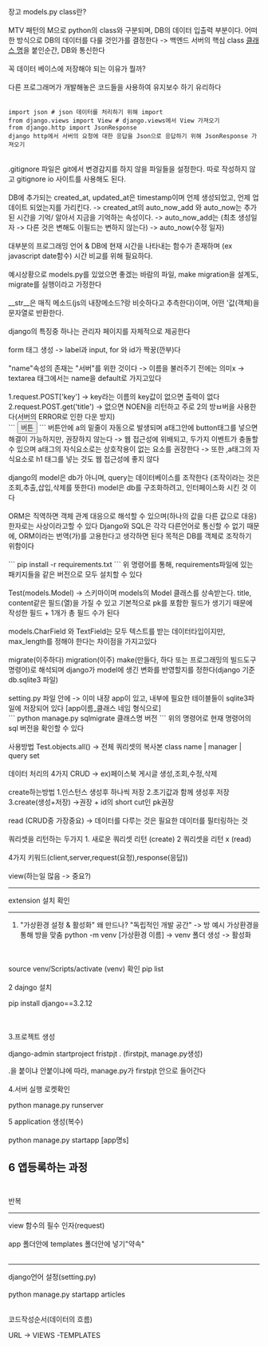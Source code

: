 장고 models.py class란?
<br>
<br>
MTV 패턴의 M으로 python의 class와 구분되며, DB의 데이터 입출력 부분이다.
어떠한 방식으로 DB의 데이터를 다룰 것인가를 결정한다 -> 백엔드 서버의 핵심
class [클래스 명](models.Model)을 붙인순간, DB와 통신한다
<br>
<br>
꼭 데이터 베이스에 저장해야 되는 이유가 뭘까?
<br>
<br>
다른 프로그래머가 개발해놓은 코드들을 사용하여 유지보수 하기 유리하다
<br>
<br>
```
import json # json 데이터를 처리하기 위해 import
from django.views import View # django.views에서 View 가져오기
from django.http import JsonResponse
django http에서 서버의 요청에 대한 응답을 Json으로 응답하기 위해 JsonResponse 가져오기
```
<br>
.gitignore 파일은 git에서 변경감지를 하지 않을 파일들을 설정한다. 따로 작성하지 않고 gitignore io 사이트를 사용해도 된다.
<br>
<br>
DB에 추가되는 created_at, updated_at은 timestamp이며 언제 생성되었고, 언제 업데이트 되었는지를 가리킨다.
-> created_at의 auto_now_add 와 auto_now는 추가된 시간을 기억/ 알아서 지금을 기억하는 속성이다.
-> auto_now_add는 (최초 생성일자 -> 다른 것은 변해도 이필드는 변하지 않는다)
-> auto_now(수정 일자)
<br>
<br>
대부분의 프로그래밍 언어 & DB에 현재 시간을 나타내는 함수가 존재하며 (ex javascript date함수) 시간 비교를 위해 필요하다.
<br>
<br>
예시상황으로 models.py를 있었으면 좋겠는 바람의 파일, make migration을 설계도, migrate를 실행이라고 가정한다
<br>
<br>
__str__은 매직 메소드(js의 내장메소드?랑 비슷하다고 추측한다)이며, 어떤 '값(객체)을 문자열로 반환한다.
<br>
<br>
django의 특징중 하나는 관리자 페이지를 자체적으로 제공한다
<br>
<br>
form 태그 생성 -> label과 input, for 와 id가 짝꿍(깐부)다
<br>
<br>
"name"속성의 존재는 "서버"를 위한 것이다 -> 이름을 불러주기 전에는 의미x
-> textarea 태그에서는 name을 default로 가지고있다
<br>
<br>
1.request.POST['key'] -> key라는 이름의 key값이 없으면 출력이 없다
2.request.POST.get('title') -> 없으면 NOEN을 리턴하고 주로 2의 방ㅂ버을 사용한다(서버의 ERROR로 인한 다운 방지)
<br>
```
    <button>
        <a>버튼</a>
    </button>
```
버튼안에 a의 밑줄이 자동으로 발생되며 a태그안에 button태그를 넣으면 해결이 가능하지만, 권장하지 않는다
-> 웹 접근성에 위배되고, 두가지 이벤트가 충돌할 수 있으며 a태그의 자식요소로는 상호작용이 없는 요소를 권장한다
-> 또한 ,a태그의 자식요소로 h1 태그를 넣는 것도 웹 접근성에 좋지 않다
<br>
<br>
django의 model은 db가 아니며, query는 데이터베이스를 조작한다 (조작이라는 것은 조회,추출,삽입,삭제를 뜻한다)
model은 db를 구조화하려고, 인터페이스화 시킨 것 이다
<br>
<br>
ORM은 직역하면 객체 관계 대응으로 해석할 수 있으며(하나의 값을 다른 값으로 대응) 한자로는 사상이라고할 수 있다
Django와 SQL은 각각 다른언어로 통신할 수 없기 때문에, ORM이라는 번역(가)를 고용한다고 생각하면 된다
목적은 DB를 객체로 조작하기 위함이다
<br>
<br>
```
pip install -r requirements.txt
```
위 명령어를 통해, requirements파일에 있는 패키지들을 같은 버전으로 모두 설치할 수 있다
<br>
<br>
Test(models.Model) -> 스키마이며 models의 Model 클래스를 상속받는다.
title, content같은 필드(열)을 가질 수 있고 기본적으로 pk를 포함한 필드가 생기기 때문에
작성한 필드 + 1개가 총 필드 수가 된다
<br>
<br>
models.CharField 와 TextField는 모두 텍스트를 받는 데이터타입이지만, max_length를 정해야 한다는 차이점을 가지고있다
<br>
<br>
migrate(이주하다) migration(이주) make(만들다, 하다 또는 프로그래밍의 빌드도구 명령어)로 해석되며
django가 model에 생긴 변화를 반영할지를 정한다(django 기준 db.sqlite3 파일)
<br>
<br>
setting.py 파일 안에 -> 이미 내장 app이 있고, 내부에 필요한 테이블들이 sqlite3파일에 저장되어 있다
[app이름_클래스 네임 형식으로]
<br>
```
python manage.py sqlmigrate 클래스명 버전
```
위의 명령어로 현재 명령어의 sql 버전을 확인할 수 있다
<br>
<br>
사용방법
Test.objects.all() -> 전체 쿼리셋의 복사본
class name | manager | query set
<br>
<br>
데이터 처리의 4가지 CRUD -> ex)페이스북 게시글 생성,조회,수정,삭제
<br>
<br>
create하는방법
1.인스턴스 생성후 하나씩 저장
2.초기값과 함께 생성후 저장
3.create(생성+저장) ->권장 + id의 short cut인 pk권장
<br>
<br>
read (CRUD중 가장중요) -> 데이터를 다루는 것은 필요한 데이터를 필터링하는 것
<br>
<br>
쿼리셋을 리턴하는 두가지
1. 새로운 쿼리셋 리턴 (create)
2  쿼리셋을 리턴 x (read)
<br>
<br>
4가지 키워드(client,server,request(요청),response(응답))
<br>
<br>
view(하는일 많음 -> 중요?)

---

extension 설치 확인

---

1. "가상환경 설정 & 활성화" 왜 만드나? "독립적인 개발 공간" -> 방 예시 가상환경을 통해 방을 맞춤
python -m venv [가상환경 이름] -> venv 폴더 생성 -> 활성화
<br>
<br>
source venv/Scripts/activate
(venv) 확인 pip list
<br>
<br>
2 dajngo 설치

pip install django==3.2.12


<br>
<br>
3.프로젝트 생성

django-admin startproject fristpjt . (firstpjt, manage.py생성)

.을 붙이냐 안붙이냐에 따라, manage.py가 firstpjt 안으로 들어간다
<br>
<br>
4.서버 실행 로켓확인

python manage.py runserver

5 application 생성(복수)
<br>
<br>
python manage.py  startapp [app명s]

6 앱등록하는 과정
<br>
<br>
---

반복

---

view 함수의 필수 인자(request)
<br>
<br>
app 폴더안에 templates  폴더안에 넣기"약속"
<br>
<br>


---

django언어 설정(setting.py)
<br>
<br>
python manage.py startapp articles
<br>
<br>




코드작성순서(데이터의 흐름)



URL -> VIEWS -TEMPLATES 
